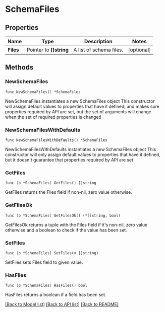 # SchemaFiles

## Properties

Name | Type | Description | Notes
------------ | ------------- | ------------- | -------------
**Files** | Pointer to **[]string** | A list of schema files. | [optional] 

## Methods

### NewSchemaFiles

`func NewSchemaFiles() *SchemaFiles`

NewSchemaFiles instantiates a new SchemaFiles object
This constructor will assign default values to properties that have it defined,
and makes sure properties required by API are set, but the set of arguments
will change when the set of required properties is changed

### NewSchemaFilesWithDefaults

`func NewSchemaFilesWithDefaults() *SchemaFiles`

NewSchemaFilesWithDefaults instantiates a new SchemaFiles object
This constructor will only assign default values to properties that have it defined,
but it doesn't guarantee that properties required by API are set

### GetFiles

`func (o *SchemaFiles) GetFiles() []string`

GetFiles returns the Files field if non-nil, zero value otherwise.

### GetFilesOk

`func (o *SchemaFiles) GetFilesOk() (*[]string, bool)`

GetFilesOk returns a tuple with the Files field if it's non-nil, zero value otherwise
and a boolean to check if the value has been set.

### SetFiles

`func (o *SchemaFiles) SetFiles(v []string)`

SetFiles sets Files field to given value.

### HasFiles

`func (o *SchemaFiles) HasFiles() bool`

HasFiles returns a boolean if a field has been set.


[[Back to Model list]](../README.md#documentation-for-models) [[Back to API list]](../README.md#documentation-for-api-endpoints) [[Back to README]](../README.md)


